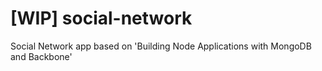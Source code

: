 # [WIP] social-network
Social Network app based on 'Building Node Applications with MongoDB and Backbone'
